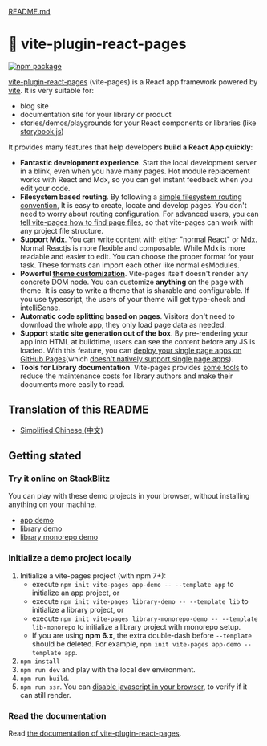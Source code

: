 [README.md](https://github.com/user-attachments/files/21730476/README.md)
# 📘 vite-plugin-react-pages

<p>
  <a href="https://www.npmjs.com/package/vite-plugin-react-pages" target="_blank" rel="noopener"><img src="https://img.shields.io/npm/v/vite-plugin-react-pages.svg" alt="npm package" /></a>
</p>

[vite-plugin-react-pages](https://vitejs.github.io/vite-plugin-react-pages) (vite-pages) is a React app framework powered by [vite](https://github.com/vitejs/vite). It is very suitable for:

- blog site
- documentation site for your library or product
- stories/demos/playgrounds for your React components or libraries (like [storybook.js](https://storybook.js.org/))

It provides many features that help developers **build a React App quickly**:

- **Fantastic development experience**. Start the local development server in a blink, even when you have many pages. Hot module replacement works with React and Mdx, so you can get instant feedback when you edit your code.
- **Filesystem based routing**. By following a [simple filesystem routing convention](https://vitejs.github.io/vite-plugin-react-pages/fs-routing), It is easy to create, locate and develop pages. You don't need to worry about routing configuration. For advanced users, you can [tell vite-pages how to find page files](https://vitejs.github.io/vite-plugin-react-pages/advanced-fs-routing), so that vite-pages can work with any project file structure.
- **Support Mdx**. You can write content with either "normal React" or [Mdx](https://mdxjs.com/). Normal Reactjs is more flexible and composable. While Mdx is more readable and easier to edit. You can choose the proper format for your task. These formats can import each other like normal esModules.
- **Powerful [theme customization](https://vitejs.github.io/vite-plugin-react-pages/theme-customization)**. Vite-pages itself doesn't render any concrete DOM node. You can customize **anything** on the page with theme. It is easy to write a theme that is sharable and configurable. If you use typescript, the users of your theme will get type-check and intelliSense.
- **Automatic code splitting based on pages**. Visitors don't need to download the whole app, they only load page data as needed.
- **Support static site generation out of the box**. By pre-rendering your app into HTML at buildtime, users can see the content before any JS is loaded. With this feature, you can [deploy your single page apps on GitHub Pages](https://github.com/vitejs/vite-plugin-react-pages/tree/main/doc-site)(which [doesn't natively support single page apps](https://www.google.com/search?q=github+pages+single+page+apps&oq=github+pages+single+page+apps)).
- **Tools for Library documentation**. Vite-pages provides [some tools](https://vitejs.github.io/vite-plugin-react-pages/library-documentation-tools) to reduce the maintenance costs for library authors and make their documents more easily to read.

## Translation of this README

- [Simplified Chinese (中文)](/README-CN.md)

## Getting stated

### Try it online on StackBlitz

You can play with these demo projects in your browser, without installing anything on your machine.

- [app demo](https://stackblitz.com/fork/github/vitejs/vite-plugin-react-pages/tree/main/packages/create-project/template-app?file=README.md&terminal=dev)
- [library demo](https://stackblitz.com/fork/github/vitejs/vite-plugin-react-pages/tree/main/packages/create-project/template-lib?file=README.md&terminal=dev)
- [library monorepo demo](https://stackblitz.com/fork/github/vitejs/vite-plugin-react-pages/tree/main/packages/create-project/template-lib-monorepo?file=README.md&terminal=dev)

### Initialize a demo project locally

1. Initialize a vite-pages project (with npm 7+):
   - execute `npm init vite-pages app-demo -- --template app` to initialize an app project, or
   - execute `npm init vite-pages library-demo -- --template lib` to initialize a library project, or
   - execute `npm init vite-pages library-monorepo-demo -- --template lib-monorepo` to initialize a library project with monorepo setup.
   - If you are using **npm 6.x**, the extra double-dash before `--template` should be deleted. For example, `npm init vite-pages app-demo --template app`.
2. `npm install`
3. `npm run dev` and play with the local dev environment.
4. `npm run build`.
5. `npm run ssr`. You can [disable javascript in your browser](https://developer.chrome.com/docs/devtools/javascript/disable/), to verify if it can still render.

### Read the documentation

Read [the documentation of vite-plugin-react-pages](https://vitejs.github.io/vite-plugin-react-pages/).
